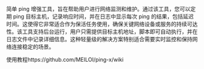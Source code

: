 简单 ping 增强工具，旨在帮助用户进行网络监测和维护。通过该工具，您可以定期 ping 目标主机，记录响应时间，并在日志中显示每次 ping 的结果，包括延迟时间。这使得它非常适合作为保活任务使用，确保关键网络设备或服务的持续可达性。该工具支持后台运行，用户只需提供目标主机地址，脚本即可自动执行，并在日志文件中记录详细信息。这种轻量级的解决方案特别适合需要实时监控和保持网络连接稳定的场景。

使用教程https://github.com/MEILOI/ping-x/wiki
